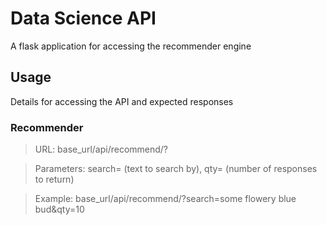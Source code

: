 # Data Science API

A flask application for accessing the recommender engine

## Usage

Details for accessing the API and expected responses

### Recommender

> URL: base_url/api/recommend/?

> Parameters: search=<string> (text to search by), qty=<int> (number of responses to return)

> Example: base_url/api/recommend/?search=some flowery blue bud&qty=10
